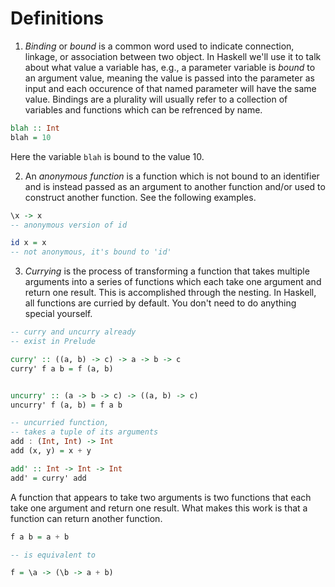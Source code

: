 # Definitions

1. _Binding_ or _bound_ is a common word used to indicate connection, linkage, or association between two object. In Haskell we'll use it to talk about what value a variable has, e.g., a parameter variable is _bound_ to an argument value, meaning the value is passed into the parameter as input and each occurence of that named parameter will have the same value. Bindings are a plurality will usually refer to a collection of variables and functions which can be refrenced by name.

```hs
blah :: Int
blah = 10
```

Here the variable `blah` is bound to the value 10.

2. An _anonymous function_ is a function which is not bound to an identifier and is instead passed as an argument to another function and/or used to construct another function. See the following examples.

```hs
\x -> x
-- anonymous version of id

id x = x
-- not anonymous, it's bound to 'id'
```

3. _Currying_ is the process of transforming a function that takes multiple arguments into a series of functions which each take one argument and return one result. This is accomplished through the nesting. In Haskell, all functions are curried by default. You don't need to do anything special yourself.

```hs
-- curry and uncurry already
-- exist in Prelude

curry' :: ((a, b) -> c) -> a -> b -> c
curry' f a b = f (a, b)


uncurry' :: (a -> b -> c) -> ((a, b) -> c)
uncurry' f (a, b) = f a b

-- uncurried function,
-- takes a tuple of its arguments
add : (Int, Int) -> Int
add (x, y) = x + y

add' :: Int -> Int -> Int
add' = curry' add
```

A function that appears to take two arguments is two functions that each take one argument and return one result. What makes this work is that a function can return another function.

```hs
f a b = a + b

-- is equivalent to

f = \a -> (\b -> a + b)
```
